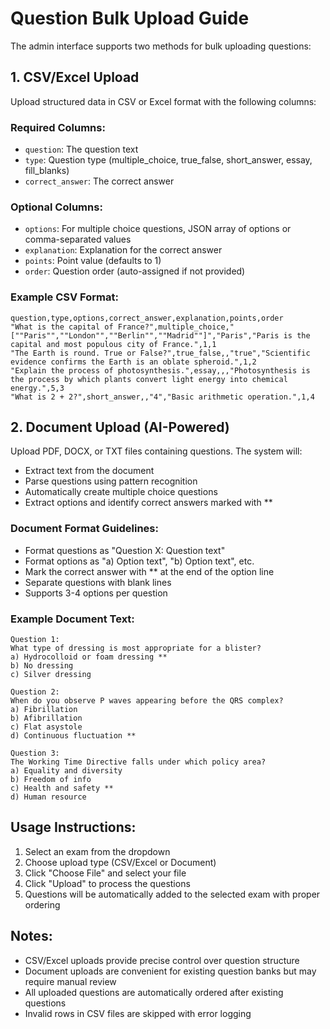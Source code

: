 # Question Bulk Upload Guide

The admin interface supports two methods for bulk uploading questions:

## 1. CSV/Excel Upload

Upload structured data in CSV or Excel format with the following columns:

### Required Columns:

- `question`: The question text
- `type`: Question type (multiple_choice, true_false, short_answer, essay, fill_blanks)
- `correct_answer`: The correct answer

### Optional Columns:

- `options`: For multiple choice questions, JSON array of options or comma-separated values
- `explanation`: Explanation for the correct answer
- `points`: Point value (defaults to 1)
- `order`: Question order (auto-assigned if not provided)

### Example CSV Format:

```csv
question,type,options,correct_answer,explanation,points,order
"What is the capital of France?",multiple_choice,"[""Paris"",""London"",""Berlin"",""Madrid""]","Paris","Paris is the capital and most populous city of France.",1,1
"The Earth is round. True or False?",true_false,,"true","Scientific evidence confirms the Earth is an oblate spheroid.",1,2
"Explain the process of photosynthesis.",essay,,,"Photosynthesis is the process by which plants convert light energy into chemical energy.",5,3
"What is 2 + 2?",short_answer,,"4","Basic arithmetic operation.",1,4
```

## 2. Document Upload (AI-Powered)

Upload PDF, DOCX, or TXT files containing questions. The system will:

- Extract text from the document
- Parse questions using pattern recognition
- Automatically create multiple choice questions
- Extract options and identify correct answers marked with \*\*

### Document Format Guidelines:

- Format questions as "Question X: Question text"
- Format options as "a) Option text", "b) Option text", etc.
- Mark the correct answer with \*\* at the end of the option line
- Separate questions with blank lines
- Supports 3-4 options per question

### Example Document Text:

```
Question 1:
What type of dressing is most appropriate for a blister?
a) Hydrocolloid or foam dressing **
b) No dressing
c) Silver dressing

Question 2:
When do you observe P waves appearing before the QRS complex?
a) Fibrillation
b) Afibrillation
c) Flat asystole
d) Continuous fluctuation **

Question 3:
The Working Time Directive falls under which policy area?
a) Equality and diversity
b) Freedom of info
c) Health and safety **
d) Human resource
```

## Usage Instructions:

1. Select an exam from the dropdown
2. Choose upload type (CSV/Excel or Document)
3. Click "Choose File" and select your file
4. Click "Upload" to process the questions
5. Questions will be automatically added to the selected exam with proper ordering

## Notes:

- CSV/Excel uploads provide precise control over question structure
- Document uploads are convenient for existing question banks but may require manual review
- All uploaded questions are automatically ordered after existing questions
- Invalid rows in CSV files are skipped with error logging
